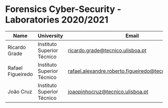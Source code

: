 # Forensics Cyber-Security - Laboratories 2020/2021

| Name | University | Email |
| ---- | ---- | ---- |
| Ricardo Grade | Instituto Superior Técnico | ricardo.grade@tecnico.ulisboa.pt |
| Rafael Figueiredo | Instituto Superior Técnico | rafael.alexandre.roberto.figueiredo@tecnico.ulisboa.pt |
| João Cruz | Instituto Superior Técnico | joaopinhocruz@tecnico.ulisboa.pt |
